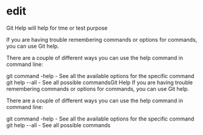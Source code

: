 # edit
Git Help will help for tme or test purpose


If you are having trouble remembering commands or options for commands, you can use Git help.

There are a couple of different ways you can use the help command in command line:

git command -help -  See all the available options for the specific command
git help --all -  See all possible commandsGit Help
If you are having trouble remembering commands or options for commands, you can use Git help.

There are a couple of different ways you can use the help command in command line:

git command -help -  See all the available options for the specific command
git help --all -  See all possible commands
